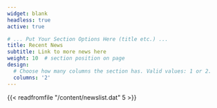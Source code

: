 ```yaml
---
widget: blank
headless: true
active: true

# ... Put Your Section Options Here (title etc.) ...
title: Recent News
subtitle: Link to more news here
weight: 10  # section position on page
design:
  # Choose how many columns the section has. Valid values: 1 or 2.
  columns: '2'
---
```


{{< readfromfile "/content/newslist.dat" 5 >}} 
